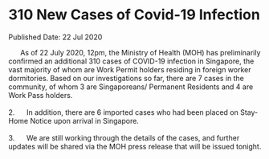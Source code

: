 <html>
    <meta http-equiv="Content-Type" content="text/html; charset=utf-8"/>
    <meta charset="utf-8"/>
    <title>310 New Cases of Covid-19 Infection</title>
    <body><h1>310 New Cases of Covid-19 Infection</h1>
    <p>Published Date: 22 Jul 2020</p> <p align="center" style="text-align: left;"><span style="text-align: left;">&nbsp; &nbsp; &nbsp; As of 22 July 2020, 12pm, the Ministry of Health (MOH) has preliminarily confirmed an additional 310 cases of COVID-19 infection in Singapore, the vast majority of whom are Work Permit holders residing in foreign worker dormitories. Based on our investigations so far, there are 7 cases in the community, of whom 3 are Singaporeans/ Permanent Residents and 4 are Work Pass holders.&nbsp;<br><br></span>2.&nbsp; &nbsp; &nbsp; In addition, there are 6 imported cases who had been placed on Stay-Home Notice upon arrival in Singapore. <br><br>3.&nbsp; &nbsp; &nbsp; We are still working through the details of the cases, and further updates will be shared via the MOH press release that will be issued tonight.</p></body>
</html>